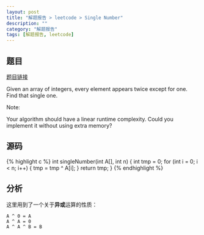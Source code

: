 ```yaml
---
layout: post
title: "解题报告 > leetcode > Single Number"
description: ""
category: "解题报告"
tags: [解题报告, leetcode]
---
```

## 题目

[题目链接](https://oj.leetcode.com/problems/single-number)

Given an array of integers, every element appears twice except for one. Find that single one.

Note:

Your algorithm should have a linear runtime complexity. Could you implement it without using extra memory?

<!--more-->

## 源码

{% highlight c %}
int singleNumber(int A[], int n) {
	int tmp = 0;
	for (int i = 0; i < n; i++) {
		tmp = tmp ^ A[i];
	}
	return tmp;
}
{% endhighlight %}

## 分析

这里用到了一个关于**异或**运算的性质：

    A ^ 0 = A
    A ^ A = 0
    A ^ A ^ B = B
